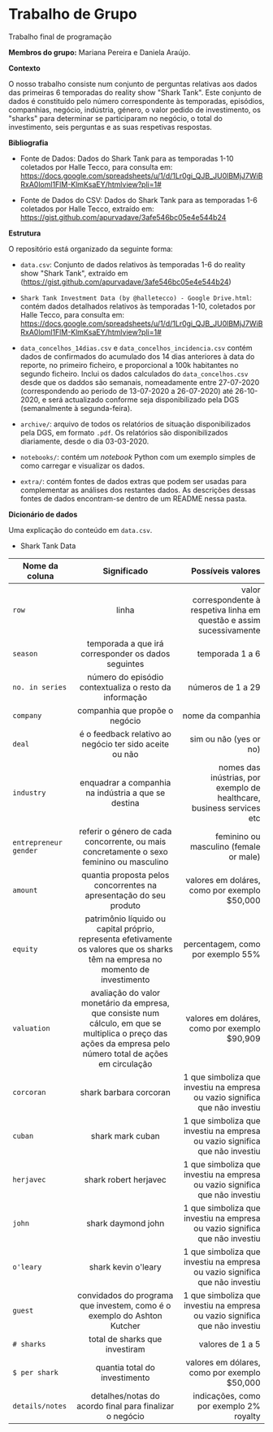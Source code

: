 # Trabalho de Grupo
Trabalho final de programação

**Membros do grupo:** Mariana Pereira e Daniela Araújo.

**Contexto**

O nosso trabalho consiste num conjunto de perguntas relativas aos dados das primeiras 6 temporadas do reality show "Shark Tank". Este conjunto de dados é constituído pelo número correspondente às temporadas, episódios, companhias, negócio, indústria, género, o valor pedido de investimento, os "sharks" para determinar se participaram no negócio, o total do investimento, seis perguntas e as suas respetivas respostas. 

**Bibliografia**

* Fonte de Dados: Dados do Shark Tank para as temporadas 1-10 coletados por Halle Tecco, para consulta em: https://docs.google.com/spreadsheets/u/1/d/1Lr0gi_QJB_JU0lBMjJ7WiBRxA0loml1FlM-KlmKsaEY/htmlview?pli=1# 

* Fonte de Dados do CSV: Dados do Shark Tank para as temporadas 1-6 coletados por Halle Tecco, extraído em: https://gist.github.com/apurvadave/3afe546bc05e4e544b24


**Estrutura**

O repositório está organizado da seguinte forma:
+ `data.csv`: Conjunto de dados relativos às temporadas 1-6 do reality show "Shark Tank", extraído em (https://gist.github.com/apurvadave/3afe546bc05e4e544b24)

+ `Shark Tank Investment Data (by @halletecco) - Google Drive.html`: contém dados detalhados relativos às temporadas 1-10, coletados por Halle Tecco, para consulta em: https://docs.google.com/spreadsheets/u/1/d/1Lr0gi_QJB_JU0lBMjJ7WiBRxA0loml1FlM-KlmKsaEY/htmlview?pli=1#

+ `data_concelhos_14dias.csv` e `data_concelhos_incidencia.csv` contém dados de confirmados do acumulado dos 14 dias anteriores à data do reporte, no primeiro ficheiro, e proporcional a 100k habitantes no segundo ficheiro. Inclui os dados calculados do `data_concelhos.csv` desde que os daddos são semanais, nomeadamente entre 27-07-2020 (correspondendo ao periodo de 13-07-2020 a 26-07-2020) até 26-10-2020, e será actualizado conforme seja disponibilizado pela DGS (semanalmente à segunda-feira).

+ `archive/`: arquivo de todos os relatórios de situação disponibilizados pela DGS, em formato `.pdf`. Os relatórios são disponibilizados diariamente, desde o dia 03-03-2020.

+ `notebooks/`: contém um _notebook_ Python com um exemplo simples de como carregar e visualizar os dados.

+ `extra/`: contém fontes de dados extras que podem ser usadas para complementar as análises dos restantes dados. As descrições dessas fontes de dados encontram-se dentro de um README nessa pasta.

**Dicionário de dados**

Uma explicação do conteúdo em `data.csv`.

* Shark Tank Data

| Nome da coluna        | Significado           | Possíveis valores  |
| ------------- |:-------------:| -----:|
| `row` | linha | valor correspondente à respetiva linha em questão e assim sucessivamente |
| `season` | temporada a que irá corresponder os dados seguintes | temporada 1 a 6 |
| `no. in series` | número do episódio contextualiza o resto da informação | números de 1 a 29 |
| `company` | companhia que propõe o negócio | nome da companhia |
| `deal` | é o feedback relativo ao negócio ter sido aceite ou não | sim ou não (yes or no) |
| `industry` | enquadrar a companhia na indústria a que se destina | nomes das inústrias, por exemplo de healthcare, business services etc |
| `entrepreneur gender` | referir o género de cada concorrente, ou mais concretamente o sexo feminino ou masculino | feminino ou masculino (female or male) |
| `amount` | quantia proposta pelos concorrentes na apresentação do seu produto | valores em doláres, como por exemplo $50,000 |
| `equity` | patrimônio líquido ou capital próprio, representa efetivamente os valores que os sharks têm na empresa no momento de investimento | percentagem, como por exemplo 55% |
| `valuation` | avaliação do valor monetário da empresa, que consiste num cálculo, em que se multiplica o preço das ações da empresa pelo número total de ações em circulação |  valores em doláres, como por exemplo $90,909 |
| `corcoran` | shark barbara corcoran | 1 que simboliza que investiu na empresa ou vazio significa que não investiu |
| `cuban` | shark mark cuban | 1 que simboliza que investiu na empresa ou vazio significa que não investiu |
| `herjavec` | shark robert herjavec | 1 que simboliza que investiu na empresa ou vazio significa que não investiu |
| `john` | shark daymond john | 1 que simboliza que investiu na empresa ou vazio significa que não investiu |
| `o'leary` | shark kevin o'leary | 1 que simboliza que investiu na empresa ou vazio significa que não investiu |
| `guest` | convidados do programa que investem, como é o exemplo do Ashton Kutcher | 1 que simboliza que investiu na empresa ou vazio significa que não investiu |
| `# sharks` | total de sharks que investiram | valores de 1 a 5 |
| `$ per shark` | quantia total do investimento | valores em dólares, como por exemplo $50,000 |
| `details/notes` | detalhes/notas do acordo final para finalizar o negócio | indicações, como por exemplo 2% royalty |
